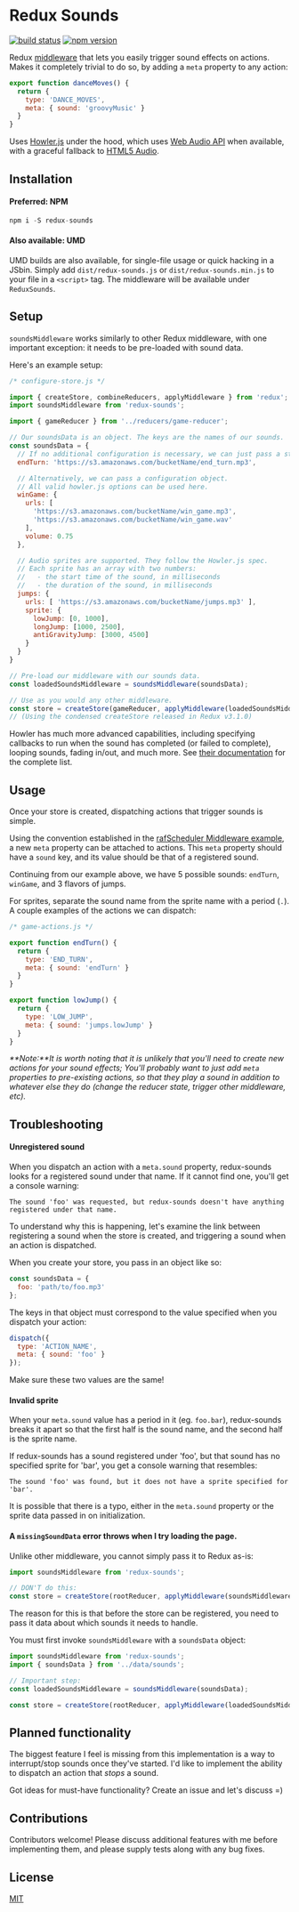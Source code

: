 Redux Sounds
============

[![build status](https://img.shields.io/travis/joshwcomeau/redux-sounds/master.svg?style=flat-square)](https://travis-ci.org/joshwcomeau/redux-sounds)
[![npm version](https://img.shields.io/npm/v/redux-sounds.svg?style=flat-square)](https://www.npmjs.com/package/redux-sounds)


Redux [middleware](http://rackt.org/redux/docs/advanced/Middleware.html) that lets you easily trigger sound effects on actions. Makes it completely trivial to do so, by adding a `meta` property to any action:

```js
export function danceMoves() {
  return {
    type: 'DANCE_MOVES',
    meta: { sound: 'groovyMusic' }
  }
}
```

Uses [Howler.js](https://github.com/goldfire/howler.js/) under the hood, which uses [Web Audio API](https://developer.mozilla.org/en-US/docs/Web/API/Web_Audio_API) when available, with a graceful fallback to [HTML5 Audio](https://en.wikipedia.org/wiki/HTML5_Audio).


## Installation

#### Preferred: NPM

```js
npm i -S redux-sounds
```


#### Also available: UMD

UMD builds are also available, for single-file usage or quick hacking in a JSbin. Simply add `dist/redux-sounds.js` or `dist/redux-sounds.min.js` to your file in a `<script>` tag. The middleware will be available under `ReduxSounds`.


## Setup

`soundsMiddleware` works similarly to other Redux middleware, with one important exception: it needs to be pre-loaded with sound data.

Here's an example setup:

```js
/* configure-store.js */

import { createStore, combineReducers, applyMiddleware } from 'redux';
import soundsMiddleware from 'redux-sounds';

import { gameReducer } from '../reducers/game-reducer';

// Our soundsData is an object. The keys are the names of our sounds.
const soundsData = {
  // If no additional configuration is necessary, we can just pass a string  as the path to our file.
  endTurn: 'https://s3.amazonaws.com/bucketName/end_turn.mp3',

  // Alternatively, we can pass a configuration object.
  // All valid howler.js options can be used here.
  winGame: {
    urls: [
      'https://s3.amazonaws.com/bucketName/win_game.mp3',
      'https://s3.amazonaws.com/bucketName/win_game.wav'
    ],
    volume: 0.75
  },

  // Audio sprites are supported. They follow the Howler.js spec.
  // Each sprite has an array with two numbers:
  //   - the start time of the sound, in milliseconds
  //   - the duration of the sound, in milliseconds
  jumps: {
    urls: [ 'https://s3.amazonaws.com/bucketName/jumps.mp3' ],
    sprite: {
      lowJump: [0, 1000],
      longJump: [1000, 2500],
      antiGravityJump: [3000, 4500]
    }
  }
}

// Pre-load our middleware with our sounds data.
const loadedSoundsMiddleware = soundsMiddleware(soundsData);

// Use as you would any other middleware.
const store = createStore(gameReducer, applyMiddleware(loadedSoundsMiddleware));
// (Using the condensed createStore released in Redux v3.1.0)
```

Howler has much more advanced capabilities, including specifying callbacks to run when the sound has completed (or failed to complete), looping sounds, fading in/out, and much more. See [their documentation](https://github.com/goldfire/howler.js/#properties) for the complete list.


## Usage

Once your store is created, dispatching actions that trigger sounds is simple.

Using the convention established in the [rafScheduler Middleware example](https://github.com/rackt/redux/blob/46083e73d952feb367bf3fa4e13c1e419a224100/docs/advanced/Middleware.md#seven-examples), a new `meta` property can be attached to actions. This `meta` property should have a `sound` key, and its value should be that of a registered sound.

Continuing from our example above, we have 5 possible sounds: `endTurn`, `winGame`, and 3 flavors of jumps.

For sprites, separate the sound name from the sprite name with a period (`.`). A couple examples of the actions we can dispatch:

```js
/* game-actions.js */

export function endTurn() {
  return {
    type: 'END_TURN',
    meta: { sound: 'endTurn' }
  }
}

export function lowJump() {
  return {
    type: 'LOW_JUMP',
    meta: { sound: 'jumps.lowJump' }
  }
}

```

_**Note:**It is worth noting that it is unlikely that you'll need to create new actions for your sound effects; You'll probably want to just add `meta` properties to pre-existing actions, so that they play a sound in addition to whatever else they do (change the reducer state, trigger other middleware, etc)._


## Troubleshooting

#### Unregistered sound

When you dispatch an action with a `meta.sound` property, redux-sounds looks for a registered sound under that name. If it cannot find one, you'll get a console warning:

    The sound 'foo' was requested, but redux-sounds doesn't have anything registered under that name.

To understand why this is happening, let's examine the link between registering a sound when the store is created, and triggering a sound when an action is dispatched.

When you create your store, you pass in an object like so:
```js
const soundsData = {
  foo: 'path/to/foo.mp3'
};
```

The keys in that object must correspond to the value specified when you dispatch your action:
```js
dispatch({
  type: 'ACTION_NAME',
  meta: { sound: 'foo' }
});
```

Make sure these two values are the same!


#### Invalid sprite

When your `meta.sound` value has a period in it (eg. `foo.bar`), redux-sounds breaks it apart so that the first half is the sound name, and the second half is the sprite name.

If redux-sounds has a sound registered under 'foo', but that sound has no specified sprite for 'bar', you get a console warning that resembles:

    The sound 'foo' was found, but it does not have a sprite specified for 'bar'.

It is possible that there is a typo, either in the `meta.sound` property or the sprite data passed in on initialization.


#### A `missingSoundData` error throws when I try loading the page.

Unlike other middleware, you cannot simply pass it to Redux as-is:
```js
import soundsMiddleware from 'redux-sounds';

// DON'T do this:
const store = createStore(rootReducer, applyMiddleware(soundsMiddleware));
```

The reason for this is that before the store can be registered, you need to pass it data about which sounds it needs to handle.

You must first invoke `soundsMiddleware` with a `soundsData` object:

```js
import soundsMiddleware from 'redux-sounds';
import { soundsData } from '../data/sounds';

// Important step:
const loadedSoundsMiddleware = soundsMiddleware(soundsData);

const store = createStore(rootReducer, applyMiddleware(loadedSoundsMiddleware));
```

## Planned functionality

The biggest feature I feel is missing from this implementation is a way to interrupt/stop sounds once they've started. I'd like to implement the ability to dispatch an action that _stops_ a sound.

Got ideas for must-have functionality? Create an issue and let's discuss =)


## Contributions

Contributors welcome! Please discuss additional features with me before implementing them, and please supply tests along with any bug fixes.


## License

[MIT](https://github.com/joshwcomeau/redux-sounds/blob/master/LICENSE.md)
